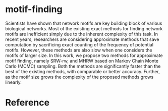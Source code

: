 # motif-finding
Scientists have shown that network motifs are key building block of various biological networks.
Most of the existing exact methods for finding network motifs are inefficient simply due 
to the inherent complexity of this task. In recent years, researchers are considering 
approximate methods that save computation by sacrificing exact counting of the frequency 
of potential motifs. However, these methods are also slow when one considers the motifs of larger size. 
In this work, we propose two methods for approximate motif finding, namely SRW-rw, and MHRW 
based on Markov Chain Monte Carlo (MCMC) sampling. Both the methods are significantly faster 
than the best of the existing methods, with comparable or better accuracy. Further, as the motif 
size grows the complexity of the proposed methods grows linearly.

# Reference
